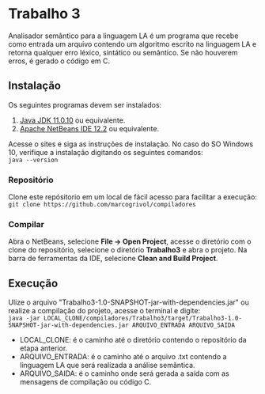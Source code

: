 # Trabalho 3

Analisador semântico para a linguagem LA é um programa que recebe como entrada um arquivo contendo um algoritmo escrito na linguagem LA e retorna qualquer erro léxico, sintático ou semântico. Se não houverem erros, é gerado o código em C.

## Instalação
Os seguintes programas devem ser instalados:
1. [Java JDK 11.0.10](https://www.oracle.com/java/technologies/javase-jdk11-downloads.html) ou equivalente.
3. [Apache NetBeans IDE 12.2](https://netbeans.apache.org/) ou equivalente.

Acesse o sites e siga as instruções de instalação. No caso do SO Windows 10, verifique a instalação digitando os seguintes comandos:\
``
java --version
``
### Repositório
Clone este repósitorio em um local de fácil acesso para facilitar a execução: ``git clone https://github.com/marcogrivol/compiladores``

### Compilar
Abra o NetBeans, selecione **File → Open Project**, acesse o diretório com o clone do repositório, selecione o diretório **Trabalho3** e abra o projeto.
Na barra de ferramentas da IDE, selecione **Clean and Build Project**.

## Execução
Ulize o arquivo "Trabalho3-1.0-SNAPSHOT-jar-with-dependencies.jar" ou realize a compilação do projeto, acesse o terminal e digite: \
``java -jar LOCAL_CLONE/compiladores/Trabalho3/target/Trabalho3-1.0-SNAPSHOT-jar-with-dependencies.jar ARQUIVO_ENTRADA ARQUIVO_SAIDA``
* LOCAL_CLONE: é o caminho até o diretório contendo o repositório da etapa anterior.
* ARQUIVO_ENTRADA: é o caminho até o arquivo .txt contendo a linguagem LA que será realizada a análise semântica.
* ARQUIVO_SAIDA: é o caminho onde será gerada a saída com as mensagens de compilação ou código C.
